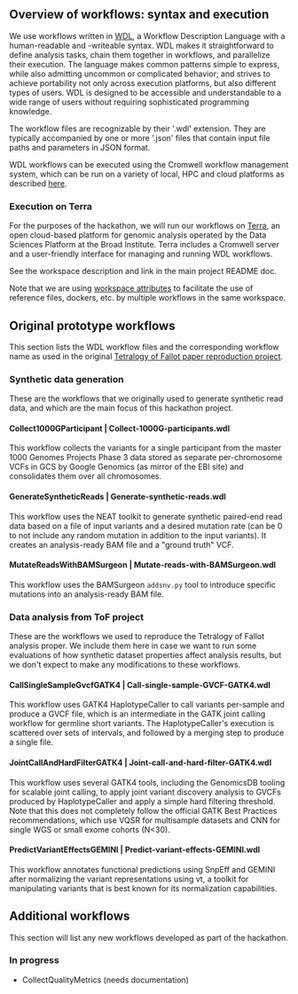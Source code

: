 ## Overview of workflows: syntax and execution 

We use workflows written in [WDL](http://www.openwdl.org/), a Workflow Description Language with a human-readable and -writeable syntax. WDL makes it straightforward to define analysis tasks, chain them together in workflows, and parallelize their execution. The language makes common patterns simple to express, while also admitting uncommon or complicated behavior; and strives to achieve portability not only across execution platforms, but also different types of users. WDL is designed to be accessible and understandable to a wide range of users without requiring sophisticated programming knowledge.

The workflow files are recognizable by their '.wdl' extension. They are typically accompanied by one or more '.json' files that contain input file paths and parameters in JSON format. 

WDL workflows can be executed using the Cromwell workflow management system, which can be run on a variety of local, HPC and cloud platforms as described [here](https://cromwell.readthedocs.io/en/stable/). 

### Execution on Terra

For the purposes of the hackathon, we will run our workflows on [Terra](https://terra.bio/), an open cloud-based platform for genomic analysis operated by the Data Sciences Platform at the Broad Institute. Terra includes a Cromwell server and a user-friendly interface for managing and running WDL workflows. 

See the workspace description and link in the main project README doc. 

Note that we are using [workspace attributes](workspace_attributes.txt) to facilitate the use of reference files, dockers, etc. by multiple workflows in the same workspace.

## Original prototype workflows

This section lists the WDL workflow files and the corresponding workflow name as used in the original [Tetralogy of Fallot paper reproduction project](https://app.terra.bio/#workspaces/workshop-ashg18/ASHG18-ToF-Reproducible-Paper). 

### Synthetic data generation

These are the workflows that we originally used to generate synthetic read data, and which are the main focus of this hackathon project.

#### Collect1000GParticipant | Collect-1000G-participants.wdl
This workflow collects the variants for a single participant from the master 1000 Genomes Projects Phase 3 data stored as separate per-chromosome VCFs in GCS by Google Genomics (as mirror of the EBI site) and consolidates them over all chromosomes.

#### GenerateSyntheticReads | Generate-synthetic-reads.wdl 
This workflow uses the NEAT toolkit to generate synthetic paired-end read data based on a file of input variants and a desired mutation rate (can be 0 to not include any random mutation in addition to the input variants). It creates an analysis-ready BAM file and a "ground truth" VCF.

#### MutateReadsWithBAMSurgeon | Mutate-reads-with-BAMSurgeon.wdl
This workflow uses the BAMSurgeon `addsnv.py` tool to introduce specific mutations into an analysis-ready BAM file.

### Data analysis from ToF project

These are the workflows we used to reproduce the Tetralogy of Fallot analysis proper. We include them here in case we want to run some evaluations of how synthetic dataset properties affect analysis results, but we don't expect to make any modifications to these workflows.

#### CallSingleSampleGvcfGATK4 | Call-single-sample-GVCF-GATK4.wdl
This workflow uses GATK4 HaplotypeCaller to call variants per-sample and produce a GVCF file, which is an intermediate in the GATK joint calling workflow for germline short variants. The HaplotypeCaller's execution is scattered over sets of intervals, and followed by a merging step to produce a single file.

#### JointCallAndHardFilterGATK4 | Joint-call-and-hard-filter-GATK4.wdl
This workflow uses several GATK4 tools, including the GenomicsDB tooling for scalable joint calling, to apply joint variant discovery analysis to GVCFs produced by HaplotypeCaller and apply a simple hard filtering threshold. Note that this does not completely follow the official GATK Best Practices recommendations, which use VQSR for multisample datasets and CNN for single WGS or small exome cohorts (N<30).

#### PredictVariantEffectsGEMINI | Predict-variant-effects-GEMINI.wdl
This workflow annotates functional predictions using SnpEff and GEMINI after normalizing the variant representations using vt, a toolkit for manipulating variants that is best known for its normalization capabilities.


## Additional workflows

This section will list any new workflows developed as part of the hackathon.

### In progress

- CollectQualityMetrics (needs documentation)

